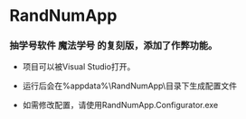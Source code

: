 # RandNumApp
### 抽学号软件 魔法学号 的复刻版，添加了作弊功能。
- 项目可以被Visual Studio打开。

- 运行后会在%appdata%\RandNumApp\目录下生成配置文件

- 如需修改配置，请使用RandNumApp.Configurator.exe
